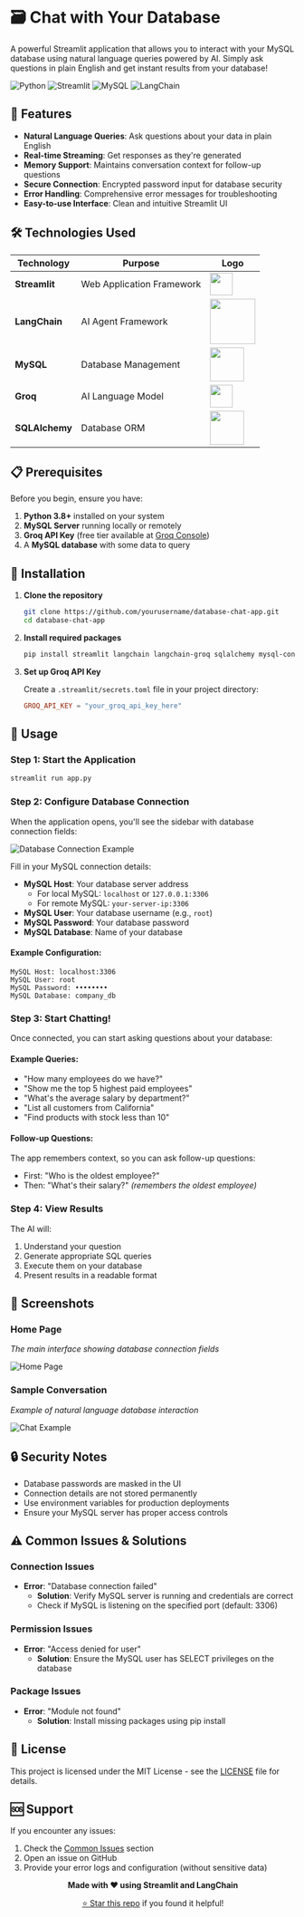 # 🗃️ Chat with Your Database

A powerful Streamlit application that allows you to interact with your MySQL database using natural language queries powered by AI. Simply ask questions in plain English and get instant results from your database!

![Python](https://img.shields.io/badge/python-v3.8+-blue.svg)
![Streamlit](https://img.shields.io/badge/Streamlit-FF4B4B?style=flat&logo=Streamlit&logoColor=white)
![MySQL](https://img.shields.io/badge/mysql-%2300f.svg?style=flat&logo=mysql&logoColor=white)
![LangChain](https://img.shields.io/badge/LangChain-121212?style=flat&logo=chainlink&logoColor=white)

## 🚀 Features

- **Natural Language Queries**: Ask questions about your data in plain English
- **Real-time Streaming**: Get responses as they're generated
- **Memory Support**: Maintains conversation context for follow-up questions
- **Secure Connection**: Encrypted password input for database security
- **Error Handling**: Comprehensive error messages for troubleshooting
- **Easy-to-use Interface**: Clean and intuitive Streamlit UI

## 🛠️ Technologies Used

<div align="center">

| Technology | Purpose | Logo |
|------------|---------|------|
| **Streamlit** | Web Application Framework | <img src="https://streamlit.io/images/brand/streamlit-mark-color.png" width="40"> |
| **LangChain** | AI Agent Framework | <img src="https://python.langchain.com/img/brand/wordmark.png" width="80"> |
| **MySQL** | Database Management | <img src="https://labs.mysql.com/common/logos/mysql-logo.svg" width="60"> |
| **Groq** | AI Language Model | <img src="https://groq.com/wp-content/uploads/2024/03/PBG-mark1-color.svg" width="40"> |
| **SQLAlchemy** | Database ORM | <img src="https://www.sqlalchemy.org/img/sqla_logo.png" width="60"> |

</div>

## 📋 Prerequisites

Before you begin, ensure you have:

1. **Python 3.8+** installed on your system
2. **MySQL Server** running locally or remotely
3. **Groq API Key** (free tier available at [Groq Console](https://console.groq.com/))
4. A **MySQL database** with some data to query

## 🔧 Installation

1. **Clone the repository**
   ```bash
   git clone https://github.com/yourusername/database-chat-app.git
   cd database-chat-app
   ```

2. **Install required packages**
   ```bash
   pip install streamlit langchain langchain-groq sqlalchemy mysql-connector-python
   ```

3. **Set up Groq API Key**
   
   Create a `.streamlit/secrets.toml` file in your project directory:
   ```toml
   GROQ_API_KEY = "your_groq_api_key_here"
   ```

## 🚀 Usage

### Step 1: Start the Application
```bash
streamlit run app.py
```

### Step 2: Configure Database Connection

When the application opens, you'll see the sidebar with database connection fields:

![Database Connection Example](https://via.placeholder.com/400x300/2E3440/FFFFFF?text=Database+Connection+Sidebar)

Fill in your MySQL connection details:

- **MySQL Host**: Your database server address
  - For local MySQL: `localhost` or `127.0.0.1:3306`
  - For remote MySQL: `your-server-ip:3306`
- **MySQL User**: Your database username (e.g., `root`)
- **MySQL Password**: Your database password
- **MySQL Database**: Name of your database

#### Example Configuration:
```
MySQL Host: localhost:3306
MySQL User: root  
MySQL Password: ••••••••
MySQL Database: company_db
```

### Step 3: Start Chatting!

Once connected, you can start asking questions about your database:

#### Example Queries:
- "How many employees do we have?"
- "Show me the top 5 highest paid employees"
- "What's the average salary by department?"
- "List all customers from California"
- "Find products with stock less than 10"

#### Follow-up Questions:
The app remembers context, so you can ask follow-up questions:
- First: "Who is the oldest employee?"
- Then: "What's their salary?" *(remembers the oldest employee)*

### Step 4: View Results

The AI will:
1. Understand your question
2. Generate appropriate SQL queries
3. Execute them on your database
4. Present results in a readable format

## 📸 Screenshots

### Home Page
*The main interface showing database connection fields*

![Home Page](https://via.placeholder.com/800x500/1E1E2E/FFFFFF?text=Streamlit+Database+Chat+Interface)

### Sample Conversation
*Example of natural language database interaction*

![Chat Example](https://via.placeholder.com/800x400/2E3440/FFFFFF?text=Chat+Interface+Example)

## 🔒 Security Notes

- Database passwords are masked in the UI
- Connection details are not stored permanently
- Use environment variables for production deployments
- Ensure your MySQL server has proper access controls

## ⚠️ Common Issues & Solutions

### Connection Issues
- **Error**: "Database connection failed"
  - **Solution**: Verify MySQL server is running and credentials are correct
  - Check if MySQL is listening on the specified port (default: 3306)

### Permission Issues
- **Error**: "Access denied for user"
  - **Solution**: Ensure the MySQL user has SELECT privileges on the database

### Package Issues
- **Error**: "Module not found"
  - **Solution**: Install missing packages using pip install
## 📄 License

This project is licensed under the MIT License - see the [LICENSE](LICENSE) file for details.

## 🆘 Support

If you encounter any issues:

1. Check the [Common Issues](#-common-issues--solutions) section
2. Open an issue on GitHub
3. Provide your error logs and configuration (without sensitive data)


<div align="center">

**Made with ❤️ using Streamlit and LangChain**

[⭐ Star this repo](https://github.com/yourusername/database-chat-app) if you found it helpful!

</div>
